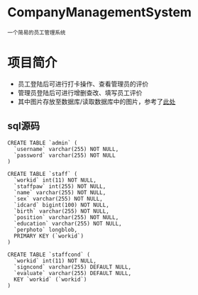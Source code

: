 # CompanyManagementSystem
    一个简易的员工管理系统
# 项目简介
* 员工登陆后可进行打卡操作、查看管理员的评价
* 管理员登陆后可进行增删查改、填写员工评价
* 其中图片存放至数据库/读取数据库中的图片，参考了[此处](https://www.cnblogs.com/warrior4236/p/5682830.html)
## sql源码
```
CREATE TABLE `admin` (
  `username` varchar(255) NOT NULL,
  `password` varchar(255) NOT NULL
)
```
```
CREATE TABLE `staff` (
  `workid` int(11) NOT NULL,
  `staffpaw` int(255) NOT NULL,
  `name` varchar(255) NOT NULL,
  `sex` varchar(255) NOT NULL,
  `idcard` bigint(100) NOT NULL,
  `birth` varchar(255) NOT NULL,
  `position` varchar(255) NOT NULL,
  `education` varchar(255) NOT NULL,
  `perphoto` longblob,
  PRIMARY KEY (`workid`)
)
```
```
CREATE TABLE `staffcond` (
  `workid` int(11) NOT NULL,
  `signcond` varchar(255) DEFAULT NULL,
  `evaluate` varchar(255) DEFAULT NULL,
  KEY `workid` (`workid`)
)
```
